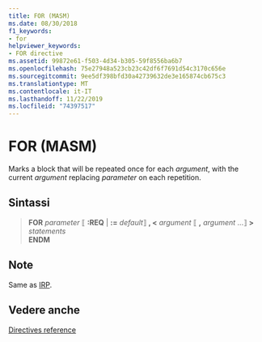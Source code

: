 ```yaml
---
title: FOR (MASM)
ms.date: 08/30/2018
f1_keywords:
- for
helpviewer_keywords:
- FOR directive
ms.assetid: 99872e61-f503-4d34-b305-59f8556ba6b7
ms.openlocfilehash: 75e27948a523cb23c42df6f7691d54c3170c656e
ms.sourcegitcommit: 9ee5df398bfd30a42739632de3e165874cb675c3
ms.translationtype: MT
ms.contentlocale: it-IT
ms.lasthandoff: 11/22/2019
ms.locfileid: "74397517"
---
```

# <a name="for-masm"></a>FOR (MASM)

Marks a block that will be repeated once for each *argument*, with the current *argument* replacing *parameter* on each repetition.

## <a name="syntax"></a>Sintassi

> **FOR** *parameter* ⟦ **:REQ** |  __:=__ *default*⟧ **, \<** _argument_ ⟦ __,__ *argument* ...⟧ **>** \
> *statements*\
> **ENDM**

## <a name="remarks"></a>Note

Same as [IRP](../../assembler/masm/irp.md).

## <a name="see-also"></a>Vedere anche

[Directives reference](directives-reference.md)
